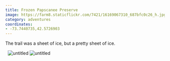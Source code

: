 ```yaml
---
title: Frozen Papscanee Preserve
image: https://farm8.staticflickr.com/7421/16169067310_687bfc0c26_h.jpg
category: adventures
coordinates:
- -73.7440735,42.5726903
---
```



The trail was a sheet of ice, but a pretty sheet of ice.

<div class="photos">

<img src="https://farm8.staticflickr.com/7457/16354685401_64e059a19f_h.jpg" class="img-half" alt="">

<img src="https://farm8.staticflickr.com/7443/16354683421_e3dadd66e8_h.jpg" class="img-half" alt="">

<img src="https://farm8.staticflickr.com/7379/16168820338_4326fe2492_h.jpg"  alt="untitled">

<img src="https://farm8.staticflickr.com/7421/16169067310_687bfc0c26_h.jpg" alt="untitled">

<img src="https://farm9.staticflickr.com/8603/16168813218_45ce8f2f01_h.jpg" class="img-half" alt="">

<img src="https://farm8.staticflickr.com/7316/16168812768_50e6778961_h.jpg" class="img-half" alt="">
</div>
